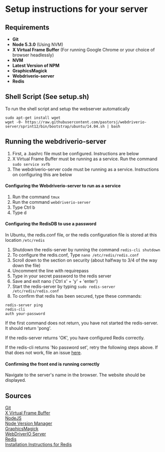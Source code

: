 # Setup instructions for your server

## Requirements
* **Git**
* **Node 5.3.0** (Using NVM)
* **X Virtual Frame Buffer** (For running Google Chrome or your choice of browser headlessly)
* **NVM**
* **Latest Version of NPM**
* **GraphicsMagick**
* **Webdriverio-server**
* **Redis**

## Shell Script (See setup.sh)
To run the shell script and setup the webserver automatically
```
sudo apt-get install wget
wget -0- https://raw.githubusercontent.com/pastorsj/webdriverio-server/sprint12/bin/bootstrap/ubuntu/14.04.sh | bash
```

## Running the webdriverio-server
1. First, a .bashrc file must be configured. Instructions are below
2. X Virtual Frame Buffer must be running as a service. Run the command ```sudo service xvfb```
3. The webdriverio-server code must be running as a service. Instructions on configuring this are below


#### Configuring the Webdriverio-server to run as a service
1. Run the command ```tmux```
2. Run the command ```webdriverio-server```
3. Type Ctrl b
4. Type d

#### Configuring the RedisDB to use a password
In Ubuntu, the redis.conf file, or the redis configuration file is stored at this location ```/etc/redis```  

1. Shutdown the redis-server by running the command ```redis-cli shutdown```
2. To configure the redis.conf, Type ```nano /etc/redis/redis.conf```
3. Scroll down to the section on security (about halfway to 3/4 of the way down the file)
4. Uncomment the line with requirepass
5. Type in your secret password to the redis server
6. Save and exit nano ('Ctrl x' + 'y' + 'enter')
7. Start the redis-server by typing ```sudo redis-server /etc/redis/redis.conf```
8. To confirm that redis has been secured, type these commands:  

```
redis-server ping
redis-cli
auth your-password
```

If the first command does not return, you have not started the redis-server. It should return 'pong'.

If the redis-server returns 'OK', you have configured Redis correctly.

If the redis-cli returns 'No password set', retry the following steps above. If that does not work, file an issue [here](https://github.com/ciena-blueplanet/webdriverio-server/issues).

#### Confirming the front end is running correctly
Navigate to the server's name in the browser. The website should be displayed.

## Sources
[Git](https://help.ubuntu.com/lts/serverguide/git.html)  
[X Virtual Frame Buffer](https://www.x.org/archive/X11R7.6/doc/man/man1/Xvfb.1.xhtml)  
[NodeJS](https://nodejs.org/en)  
[Node Version Manager](https://github.com/creationix/nvm)  
[GraphicsMagick](http://www.graphicsmagick.org/index.html)  
[WebDriverIO Server](https://github.com/ciena-blueplanet/webdriverio-server)  
[Redis](http://redis.io)  
[Installation Instructions for Redis](https://www.digitalocean.com/community/tutorials/how-to-configure-a-redis-cluster-on-ubuntu-14-04)  


